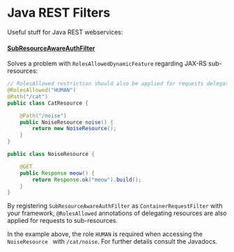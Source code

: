 # Java REST Filters

Useful stuff for Java REST webservices:

#### [SubResourceAwareAuthFilter](https://github.com/lebasti1/java-rs-filters/blob/master/core/src/main/java/org/phosphantic/rs/filters/auth/SubResourceAwareAuthFilter.java)

Solves a problem with `RolesAllowedDynamicFeature` regarding JAX-RS sub-resources:

```java
// RolesAllowed restriction should also be applied for requests delegated to NoiseResource
@RolesAllowed("HUMAN")
@Path("/cat")
public class CatResource {

    @Path("/noise")
    public NoiseResource noise() {
        return new NoiseResource();
    }
}

public class NoiseResource {

    @GET
    public Response meow() {
        return Response.ok("meow").build();
    }
}
```

By registering `SubResourceAwareAuthFilter` as `ContainerRequestFilter` with your framework, `@RolesAllowed` annotations of delegating resources are also applied for requests to sub-resources.

In the example above, the role `HUMAN` is required when accessing the `NoiseResource ` with `/cat/noise`. For further details consult the Javadocs.

